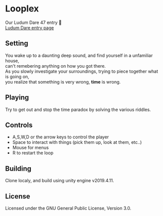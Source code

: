 # Looplex
Our Ludum Dare 47 entry :tada:  
[Ludum Dare entry page](https://ldjam.com/events/ludum-dare/47/looplex)
  
## Setting
You wake up to a daunting deep sound, and find yourself in a unfamiliar house,  
can't remebering anything on how you got there.  
As you slowly investigate your surroundings, trying to piece together what is going on,  
you realize that something is very wrong, __time__ is wrong.
  
## Playing
Try to get out and stop the time paradox by solving the various riddles.
  
## Controls
- A,S,W,D or the arrow keys to control the player
- Space to interact with things (pick them up, look at them, etc..)
- Mouse for menus
- R to restart the loop
  
## Building
Clone localy, and build using unity engine v2019.4.11.
  
## License
Licensed under the GNU General Public License, Version 3.0.
